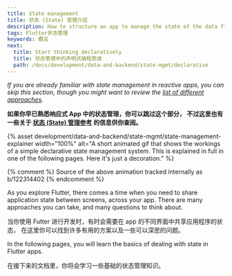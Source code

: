 ```yaml
---
title: State management
title: 状态 (State) 管理介绍
description: How to structure an app to manage the state of the data flowing through it.
tags: Flutter状态管理
keywords: 概览
next:
  title: Start thinking declaratively
  title: 状态管理中的声明式编程思维
  path: /docs/development/data-and-backend/state-mgmt/declarative
---
```


_If you are already familiar with state management in reactive apps,
you can skip this section, though you might want to review the
[list of different approaches][]._

**如果你早已熟悉响应式 App 中的状态管理，你可以跳过这个部分，
不过这里也有一些关于 
[状态 (State) 管理参考][list of different approaches] 的信息供你查阅。**

{% asset development/data-and-backend/state-mgmt/state-management-explainer width="100%" alt="A short animated gif that shows the workings of a simple declarative state management system. This is explained in full in one of the following pages. Here it's just a decoration." %}

{% comment %}
Source of the above animation tracked internally as b/122314402
{% endcomment %}

As you explore Flutter,
there comes a time when you need to share application
state between screens, across your app.
There are many approaches you can take,
and many questions to think about.

当你使用 Futter 进行开发时，有时会需要在 app 的不同界面中共享应用程序的状态，
在这里你可以找到许多有用的方案以及一些可以深思的问题。

In the following pages,
you will learn the basics of dealing with state in Flutter apps.

在接下来的文档里，你将会学习一些基础的状态管理知识。

[list of different approaches]: /docs/development/data-and-backend/state-mgmt/options
